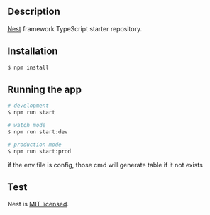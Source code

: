 ## Description

[Nest](https://github.com/nestjs/nest) framework TypeScript starter repository.

## Installation

```bash
$ npm install
```

## Running the app

```bash
# development
$ npm run start 

# watch mode
$ npm run start:dev

# production mode
$ npm run start:prod
```

if the env file is config, those cmd will generate table if it not exists

## Test

Nest is [MIT licensed](LICENSE).
